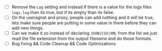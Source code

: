 - [ ] Remove the `Log` setting and instead if there is a value for the logs files `logs.log` than its true, but if its empty than its false.
- [ ] On the useragnet and proxy, people can add nothing and it will be true, lets make sure people are putting in some value in there before they can add new things.
- [ ] Can we make it so instead of declaring `JSON|CSV|XML` from the list we just read the file extension from the output filename and do those formats.
- [ ] Bug fixing && Code Cleanup && Code Optimizations
